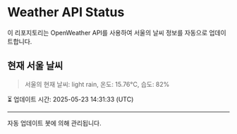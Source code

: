 
# Weather API Status

이 리포지토리는 OpenWeather API를 사용하여 서울의 날씨 정보를 자동으로 업데이트합니다.

## 현재 서울 날씨
> 서울의 현재 날씨: light rain, 온도: 15.76°C, 습도: 82%

⏳ 업데이트 시간: 2025-05-23 14:31:33 (UTC)

---
자동 업데이트 봇에 의해 관리됩니다.
